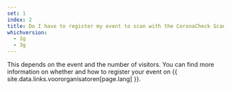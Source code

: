 ```yaml
---
set: 1
index: 2
title: Do I have to register my event to scan with the CoronaCheck Scanner app?
whichversion:
  - 1g
  - 3g
---
```

This depends on the event and the number of visitors. You can find more information on whether and how to register your event on {{ site.data.links.voororganisatoren[page.lang] }}.  
